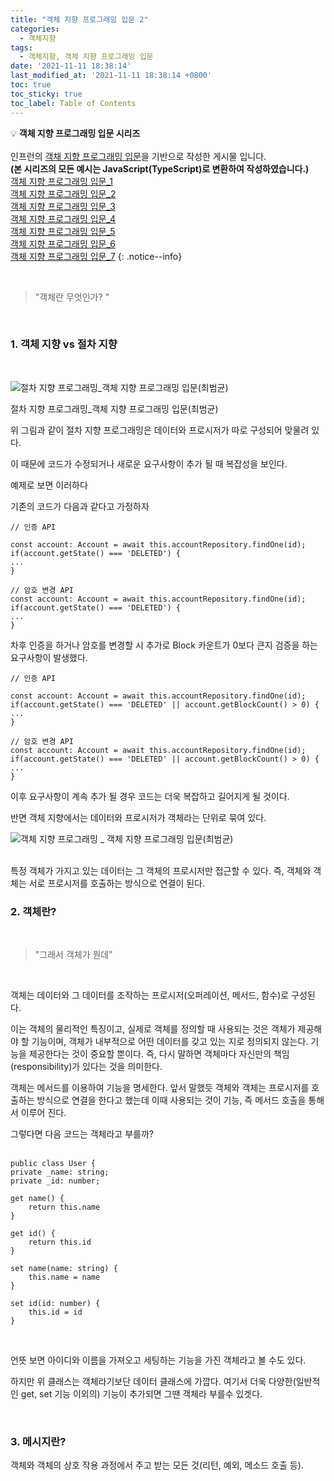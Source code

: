 ```yaml
---
title: "객체 지향 프로그래밍 입문 2"
categories:
  - 객체지향
tags:
  - 객체지향, 객체 지향 프로그래밍 입문
date: '2021-11-11 18:38:14'
last_modified_at: '2021-11-11 18:38:14 +0800'
toc: true
toc_sticky: true
toc_label: Table of Contents
---
```

💡 **객체 지향 프로그래밍 입문 시리즈**
<br><br> 인프런의 [객채 지향 프로그래밍 입문](https://www.inflearn.com/course/%EA%B0%9D%EC%B2%B4-%EC%A7%80%ED%96%A5-%ED%94%84%EB%A1%9C%EA%B7%B8%EB%9E%98%EB%B0%8D-%EC%9E%85%EB%AC%B8)을 기반으로 작성한 게시물 입니다.
<br> **(본 시리즈의 모든 예시는 JavaScript(TypeScript)로 변환하여 작성하였습니다.)**
<br> [객체 지향 프로그래밍 입문_1](https://kljopu.github.io/%EA%B0%9D%EC%B2%B4%EC%A7%80%ED%96%A5/oop_start_1/)
<br> [객체 지향 프로그래밍 입문_2](https://www.notion.so/_2-2475afa1ef5441a3b2c8443a6dd2fdcf)
<br> [객체 지향 프로그래밍 입문_3](https://www.notion.so/_3-9700449fc30c44cc85016510c08e8fff)
<br> [객체 지향 프로그래밍 입문_4](https://www.notion.so/_4-9fac4cd90869468eba6bac00971b2d8b)
<br> [객체 지향 프로그래밍 입문_5](https://www.notion.so/_5-88bcb5aafa0f45d08d30dcc76c73f409)
<br> [객체 지향 프로그래밍 입문_6](https://www.notion.so/_6-94e2069712f04ecd8c59871b0709b6ce)
<br> [객체 지향 프로그래밍 입문_7](https://www.notion.so/_7-35065f3f7f65490cada89ccfe6825d28)
{: .notice--info}

<br>

> "객체란 무엇인가? "
> 
<br>

### 1. 객체 지향 vs 절차 지향
<br>

![절차 지향 프로그래밍_객체 지향 프로그래밍 입문(최범균)](https://s3-us-west-2.amazonaws.com/secure.notion-static.com/5a0550c9-ad57-4a22-bbb4-f60063929a39/스크린샷_2021-10-26_오후_11.35.40.png)
<br>

절차 지향 프로그래밍_객체 지향 프로그래밍 입문(최범균)

위 그림과 같이 절차 지향 프로그래밍은 데이터와 프로시저가 따로 구성되어 맞물려 있다.

이 때문에 코드가 수정되거나 새로운 요구사항이 추가 될 때 복잡성을 보인다.

예제로 보면 이러하다

기존의 코드가 다음과 같다고 가정하자

```tsx
// 인증 API

const account: Account = await this.accountRepository.findOne(id);
if(account.getState() === 'DELETED') {
...
}

// 암호 변경 API
const account: Account = await this.accountRepository.findOne(id);
if(account.getState() === 'DELETED') {
...
}
```

차후 인증을 하거나 암호를 변경할 시 추가로 Block 카운트가 0보다 큰지 검증을 하는 요구사항이 발생했다.

```tsx
// 인증 API

const account: Account = await this.accountRepository.findOne(id);
if(account.getState() === 'DELETED' || account.getBlockCount() > 0) {
...
}

// 암호 변경 API
const account: Account = await this.accountRepository.findOne(id);
if(account.getState() === 'DELETED' || account.getBlockCount() > 0) {
...
}
```

이후 요구사항이 계속 추가 될 경우 코드는 더욱 복잡하고 길어지게 될 것이다.

반면 객체 지향에서는 데이터와 프로시저가 객체라는 단위로 묶여 있다.

![객체 지향 프로그래밍 _ 객체 지향 프로그래밍 입문(최범균)](https://s3-us-west-2.amazonaws.com/secure.notion-static.com/04062e8e-7b61-41ee-b764-446d9b7522ca/스크린샷_2021-10-26_오후_11.40.08.png)
<br>
<br>



특정 객체가 가지고 있는 데이터는 그 객체의 프로시저만 접근할 수 있다. 즉, 객체와 객체는 서로 프로시저를 호출하는 방식으로 연결이 된다.
<br>

### 2. 객체란?
<br>

> "그래서 객체가 뭔데"
> 
<br>

객체는 데이터와 그 데이터를 조작하는 프로시저(오퍼레이션, 메서드, 함수)로 구성된다. 

이는 객체의 물리적인 특징이고,  실제로 객체를 정의할 때 사용되는 것은 객체가 제공해야 할 기능이며, 객체가 내부적으로 어떤 데이터를 갖고 있는 지로 정의되지 않는다. 기능을 제공한다는 것이 중요할 뿐이다. 즉, 다시 말하면 객체마다 자신만의 책임(responsibility)가 있다는 것을 의미한다.

객체는 메서드를 이용하여 기능을 명세한다. 앞서 말했듯 객체와 객체는 프로시저를 호출하는 방식으로 연결을 한다고 했는데 이때 사용되는 것이 기능, 즉 메서드 호출을 통해서 이루어 진다.

그렇다면 다음 코드는 객체라고 부를까?
<br><br>


```tsx
public class User {
private _name: string;
private _id: number;

get name() {
	return this.name
}

get id() {
	return this.id
}

set name(name: string) {
	this.name = name
}

set id(id: number) {
	this.id = id
}
```

<br>


언뜻 보면 아이디와 이름을 가져오고 세팅하는 기능을 가진 객체라고 볼 수도 있다.

하지만 위 클래스는 객체라기보단 데이터 클래스에 가깝다. 여기서 더욱 다양한(일반적인 get, set 기능 이외의) 기능이 추가되면 그땐 객체라 부를수 있겟다.

<br>

### 3. 메시지란?

객체와 객체의 상호 작용 과정에서 주고 받는 모든 것(리턴, 예외, 메소드 호출 등).



